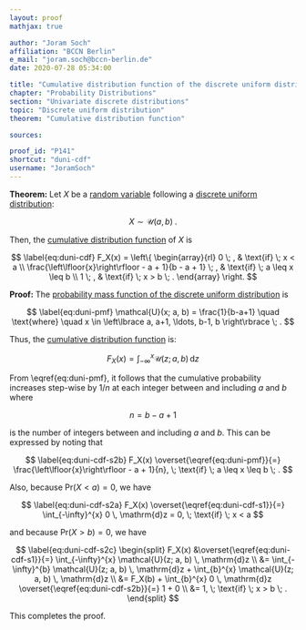```yaml
---
layout: proof
mathjax: true

author: "Joram Soch"
affiliation: "BCCN Berlin"
e_mail: "joram.soch@bccn-berlin.de"
date: 2020-07-28 05:34:00

title: "Cumulative distribution function of the discrete uniform distribution"
chapter: "Probability Distributions"
section: "Univariate discrete distributions"
topic: "Discrete uniform distribution"
theorem: "Cumulative distribution function"

sources:

proof_id: "P141"
shortcut: "duni-cdf"
username: "JoramSoch"
---
```



**Theorem:** Let $X$ be a [random variable](/D/rvar) following a [discrete uniform distribution](/D/duni):

$$ \label{eq:duni}
X \sim \mathcal{U}(a, b) \; .
$$

Then, the [cumulative distribution function](/D/cdf) of $X$ is

$$ \label{eq:duni-cdf}
F_X(x) = \left\{
\begin{array}{rl}
0 \; , & \text{if} \; x < a \\
\frac{\left\lfloor{x}\right\rfloor - a + 1}{b - a + 1} \; , & \text{if} \; a \leq x \leq b \\
1 \; , & \text{if} \; x > b \; .
\end{array}
\right.
$$


**Proof:** The [probability mass function of the discrete uniform distribution](/P/duni-pmf) is

$$ \label{eq:duni-pmf}
\mathcal{U}(x; a, b) = \frac{1}{b-a+1} \quad \text{where} \quad x \in \left\lbrace a, a+1, \ldots, b-1, b \right\rbrace \; .
$$

Thus, the [cumulative distribution function](/D/cdf) is:

$$ \label{eq:duni-cdf-s1}
F_X(x) = \int_{-\infty}^{x} \mathcal{U}(z; a, b) \, \mathrm{d}z
$$

From \eqref{eq:duni-pmf}, it follows that the cumulative probability increases step-wise by $1/n$ at each integer between and including $a$ and $b$ where

$$ \label{eq:n}
n = b - a + 1
$$

is the number of integers between and including $a$ and $b$. This can be expressed by noting that

$$ \label{eq:duni-cdf-s2b}
F_X(x) \overset{\eqref{eq:duni-pmf}}{=} \frac{\left\lfloor{x}\right\rfloor - a + 1}{n}, \; \text{if} \; a \leq x \leq b \; .
$$

Also, because $\mathrm{Pr}(X < a) = 0$, we have

$$ \label{eq:duni-cdf-s2a}
F_X(x) \overset{\eqref{eq:duni-cdf-s1}}{=} \int_{-\infty}^{x} 0 \, \mathrm{d}z = 0, \; \text{if} \; x < a
$$

and because $\mathrm{Pr}(X > b) = 0$, we have

$$ \label{eq:duni-cdf-s2c}
\begin{split}
F_X(x) &\overset{\eqref{eq:duni-cdf-s1}}{=} \int_{-\infty}^{x} \mathcal{U}(z; a, b) \, \mathrm{d}z \\
&= \int_{-\infty}^{b} \mathcal{U}(z; a, b) \, \mathrm{d}z + \int_{b}^{x} \mathcal{U}(z; a, b) \, \mathrm{d}z \\
&= F_X(b) + \int_{b}^{x} 0 \, \mathrm{d}z \overset{\eqref{eq:duni-cdf-s2b}}{=} 1 + 0 \\
&= 1, \; \text{if} \; x > b \; .
\end{split}
$$

This completes the proof.